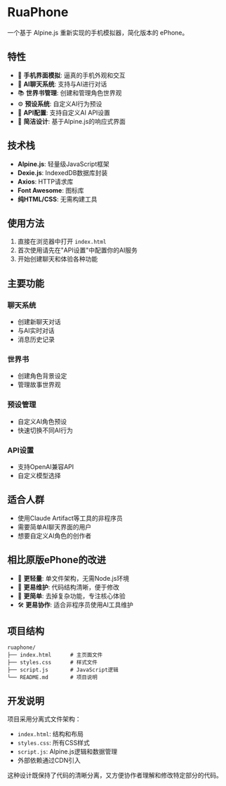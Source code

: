 # RuaPhone

一个基于 Alpine.js 重新实现的手机模拟器，简化版本的 ePhone。

## 特性

- 📱 **手机界面模拟**: 逼真的手机外观和交互
- 💬 **AI聊天系统**: 支持与AI进行对话
- 📚 **世界书管理**: 创建和管理角色世界观
- ⚙️ **预设系统**: 自定义AI行为预设
- 🔑 **API配置**: 支持自定义AI API设置
- 🎨 **简洁设计**: 基于Alpine.js的响应式界面

## 技术栈

- **Alpine.js**: 轻量级JavaScript框架
- **Dexie.js**: IndexedDB数据库封装
- **Axios**: HTTP请求库
- **Font Awesome**: 图标库
- **纯HTML/CSS**: 无需构建工具

## 使用方法

1. 直接在浏览器中打开 `index.html`
2. 首次使用请先在"API设置"中配置你的AI服务
3. 开始创建聊天和体验各种功能

## 主要功能

### 聊天系统
- 创建新聊天对话
- 与AI实时对话
- 消息历史记录

### 世界书
- 创建角色背景设定
- 管理故事世界观

### 预设管理
- 自定义AI角色预设
- 快速切换不同AI行为

### API设置
- 支持OpenAI兼容API
- 自定义模型选择

## 适合人群

- 使用Claude Artifact等工具的非程序员
- 需要简单AI聊天界面的用户
- 想要自定义AI角色的创作者

## 相比原版ePhone的改进

- 🚀 **更轻量**: 单文件架构，无需Node.js环境
- 📝 **更易维护**: 代码结构清晰，便于修改
- 🔧 **更简单**: 去掉复杂功能，专注核心体验
- 🛠️ **更易协作**: 适合非程序员使用AI工具维护

## 项目结构

```
ruaphone/
├── index.html      # 主页面文件
├── styles.css      # 样式文件
├── script.js       # JavaScript逻辑
└── README.md       # 项目说明
```

## 开发说明

项目采用分离式文件架构：
- `index.html`: 结构和布局
- `styles.css`: 所有CSS样式
- `script.js`: Alpine.js逻辑和数据管理
- 外部依赖通过CDN引入

这种设计既保持了代码的清晰分离，又方便协作者理解和修改特定部分的代码。
